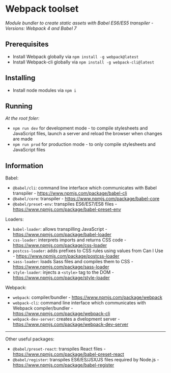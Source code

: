 # Webpack toolset

*Module bundler to create static assets with Babel ES6/ES5 transpiler* -
*Versions: Webpack 4 and Babel 7*

## Prerequisites

- Install Webpack globally via ```npm install -g webpack@latest```
- Install Webpack-cli globally via ```npm install -g webpack-cli@latest```

## Installing

- Install node modules via ```npm i```

## Running

*At the root foler:*
- ```npm run dev``` for development mode - to compile stylesheets and JavaScript files, launch a server and reload the browser when changes are made
- ```npm run prod``` for production mode - to only compile stylesheets and JavaScript files

## Information

Babel:
- ```@babel/cli```: command line interface which communicates with Babel transpiler - https://www.npmjs.com/package/babel-cli
- ```@babel/core```: transpiler - https://www.npmjs.com/package/babel-core 
- ```@babel/preset-env```: transpiles ES6/ES7/ES8 files - https://www.npmjs.com/package/babel-preset-env 

Loaders:
- ```babel-loader```: allows transpilling JavaScript - https://www.npmjs.com/package/babel-loader 
- ```css-loader```: interprets imports and returns CSS code - https://www.npmjs.com/package/css-loader 
- ```postcss-loader```: adds prefixes to CSS rules using values from Can I Use - https://www.npmjs.com/package/postcss-loader 
- ```sass-loader```: loads Sass files and compiles them to CSS - https://www.npmjs.com/package/sass-loader 
- ```style-loader```: injects a ```<style>``` tag to the DOM - https://www.npmjs.com/package/style-loader

Webpack:
- ```webpack```: compiler/bundler - https://www.npmjs.com/package/webpack 
- ```webpack-cli```: command line interface which communicates with Webpack compiler/bundler - https://www.npmjs.com/package/webpack-cli 
- ```webpack-dev-server```: creates a dvelopment server - https://www.npmjs.com/package/webpack-dev-server 

---

Other useful packages:
- ```@babel/preset-react```: transpiles React files - https://www.npmjs.com/package/babel-preset-react 
- ```@babel/register```: transpiles ES6/ES/JSX/JS files required by Node.js - https://www.npmjs.com/package/babel-register 
